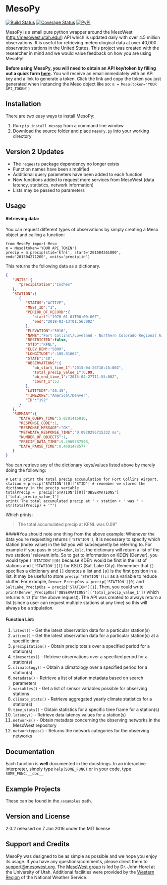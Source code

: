 # MesoPy
[![Build Status](https://travis-ci.org/mesowx/MesoPy.svg?branch=master)](https://travis-ci.org/mesowx/MesoPy)
[![Coverage Status](https://coveralls.io/repos/mesowx/MesoPy/badge.svg?branch=master&service=github)](https://coveralls.io/github/mesowx/MesoPy?branch=master)
[![PyPI](https://img.shields.io/pypi/dm/MesoPy.svg)](https://pypi.python.org/pypi/MesoPy)

MesoPy is a small pure python wrapper around the MesoWest (http://mesowest.utah.edu/) API which is updated daily with over 4.5 million observations. It is useful for retrieving meteorological data at over 40,000 observation stations in the United States. This project was created with the researcher in mind and we would value feedback on how you are using MesoPy!

**Before using MesoPy, you will need to obtain an API key/token by filling out a quick form [here].** You will receive an email immediately with an API key and a link to generate a token. Click the link and copy the token you just generated when instancing the Meso object like so: `m = Meso(token='YOUR API_TOKEN')`

## Installation
There are two easy ways to install MesoPy:

1. Run  `pip install mesopy` from a command line window
2. Download the source folder and place `MesoPy.py` into your working directory

## Version 2 Updates
- The `requests` package dependency no longer exists
- Function names have been simplified
- Additional query parameters have been added to each function
- New functions added to request more services from MesoWest (data latency, statistics, network information)
- Lists may be passed to parameters

## Usage
#### Retrieving data:
You can request different types of observations by simply creating a Meso object and calling a function:

```
from MesoPy import Meso
m = Meso(token='YOUR API_TOKEN')
precip = m.precip(stid='kfnl', start='201504261800', end='201504271200', units='precip|in')
```

This returns the following data as a dictionary.
```json
{  
   "UNITS":{  
      "precipitation":"Inches"
   },
   "STATION":[  
      {  
         "STATUS":"ACTIVE",
         "MNET_ID":"1",
         "PERIOD_OF_RECORD":{  
            "start":"1970-01-01T00:00:00Z",
            "end":"2018-03-13T01:56:00Z"
         },
         "ELEVATION":"5016",
         "NAME":"Fort Collins\/Loveland - Northern Colorado Regional Airport",
         "RESTRICTED":false,
         "STID":"KFNL",
         "ELEV_DEM":"5000",
         "LONGITUDE":"-105.01667",
         "STATE":"CO",
         "OBSERVATIONS":{  
            "ob_start_time_1":"2015-04-26T18:15:00Z",
            "total_precip_value_1":0.09,
            "ob_end_time_1":"2015-04-27T11:55:00Z",
            "count_1":53
         },
         "LATITUDE":"40.45",
         "TIMEZONE":"America\/Denver",
         "ID":"192"
      }
   ],
   "SUMMARY":{  
      "DATA_QUERY_TIME":5.0201416016,
      "RESPONSE_CODE":1,
      "RESPONSE_MESSAGE":"OK",
      "METADATA_RESPONSE_TIME":"0.0920295715332 ms",
      "NUMBER_OF_OBJECTS":1,
      "PRECIP_DATA_TIME":5.4969787598,
      "DATA_PARSE_TIME":0.4601478577
   }
}
```

You can retrieve any of the dictionary keys/values listed above by merely doing the following:

```
# Let's print the total precip accumulation for Fort Collins Airport.
station = precip['STATION'][0]['STID'] # remember we stored the dictionary in the precip variable
totalPrecip =  precip['STATION'][0]['OBSERVATIONS']['total_precip_value_1'] 
print('The total accumulated precip at ' + station + ' was ' + str(totalPrecip) + '"')
```
Which prints:

> The total accumulated precip at KFNL was 0.09"

#####You should note one thing from the above example: 
Whenever the data you're requesting returns `['STATION']`, it is necessary to specify which station (index value) in the list you will subsequently be referring to. For example if you pass in `stid=kden,kslc`, the dictionary will return a list of the two stations' relevant info. So to get to information on KDEN (Denver), you would type `['STATION'][0]` because KDEN would be first in the list of stations and `['STATION'][1]` for KSLC (Salt Lake City). Remember that `{}` specifies a dictionary and `[]` denotes a list and `[0]` is the first position in a list. It may be useful to store `precip['STATION'][i]` as a variable to reduce clutter. For example, `Denver_PrecipObs = precip['STATION'][0]`  and `SaltLake_PrecipObs = precip['STATION'][1]`. Then, you could write `print(Denver_PrecipObs['OBSERVATIONS']['total_precip_value_1'])` which returns `0.13` (for the above request). The API was created to always return a list (since a user can request multiple stations at any time) so this will always be a stipulation. 

#### Function List:
1. `latest()` -  Get the latest observation data for a particular station(s)
2. `attime()` - Get the latest observation data for a particular station(s) at a specific time
3. `precipitation()` - Obtain precip totals over a specified period for a station(s)
4. `timeseries()` - Retrieve observations over a specified period for a station(s)
5. `climatology()` - Obtain a climatology over a specified period for a station(s)
6. `metadata()` - Retrieve a list of station metadata based on search parameters
7. `variables()` - Get a list of sensor variables possible for observing stations
8. `climate_stats()` - Retrieve aggregated yearly climate statistics for a station(s)
9. `time_stats()` - Obtain statistics for a specific time frame for a station(s)
10. `latency()` - Retrieve data latency values for a station(s)
11. `networks()` - Obtain metadata concerning the observing networks in the MesoWest repository
12. `networktypes()` - Returns the network categories for the observing networks

## Documentation
Each function is **well** documented in the docstrings. In an interactive interpreter, simply type `help(SOME_FUNC)` or in your code, type `SOME_FUNC.__doc__` 

## Example Projects 
These can be found in the `/examples` path.

## Version and License
2.0.2 released on 7 Jan 2016 under the MIT license

## Support and Credits
MesoPy was designed to be as simple as possible and we hope you enjoy its usage. If you have any questions/comments, please direct them to support@mesowest.org. The [MesoWest group] is led by  Dr. John Horel at the University of Utah. Additional facilities were provided by the [Western Region] of the National Weather Service. 

[requests]:https://pypi.python.org/pypi/requests/
[here]: http://mesowest.org/api/signup/
[MesoWest group]: http://meso1.chpc.utah.edu/mesowest_overview/
[Western Region]: http://www.wrh.noaa.gov/
